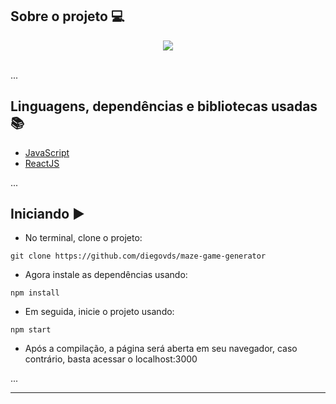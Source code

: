 ## Sobre o projeto 💻
<div align="center">
<img src="home/home.png?width=888&height=612"></img>
</div>
<br/>

<!---In this project i created a timer based on the pomodoro technique that helps to focus on activities.

The Pomodoro Technique is a time management system that encourages people to work with the time they have. Using this method, you divide your workday into 25-minute chunks, separated by five-minute breaks. These intervals are called pomodoros.
See how it's used: www.youtube.com.br -->

...
## Linguagens, dependências e bibliotecas usadas 📚

* [JavaScript](https://developer.mozilla.org/pt-BR/docs/Web/JavaScript)
* [ReactJS](https://pt-br.reactjs.org/docs/create-a-new-react-app.html)

...
## Iniciando ▶️

- No terminal, clone o projeto:

```
git clone https://github.com/diegovds/maze-game-generator
```
- Agora instale as dependências usando:
```
npm install
```
- Em seguida, inicie o projeto usando:
```
npm start
```
- Após a compilação, a página será aberta em seu navegador, caso contrário, basta acessar o localhost:3000

...

---